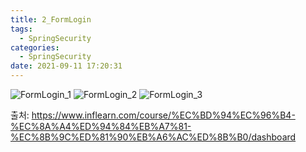 ```yaml
---
title: 2_FormLogin
tags:
  - SpringSecurity
categories:
  - SpringSecurity
date: 2021-09-11 17:20:31
---
```


![FormLogin_1](/review_img/FormLogin_3/1.PNG)
![FormLogin_2](/review_img/FormLogin_3/2.PNG)
![FormLogin_3](/review_img/FormLogin_3/3.PNG)


출처: https://www.inflearn.com/course/%EC%BD%94%EC%96%B4-%EC%8A%A4%ED%94%84%EB%A7%81-%EC%8B%9C%ED%81%90%EB%A6%AC%ED%8B%B0/dashboard